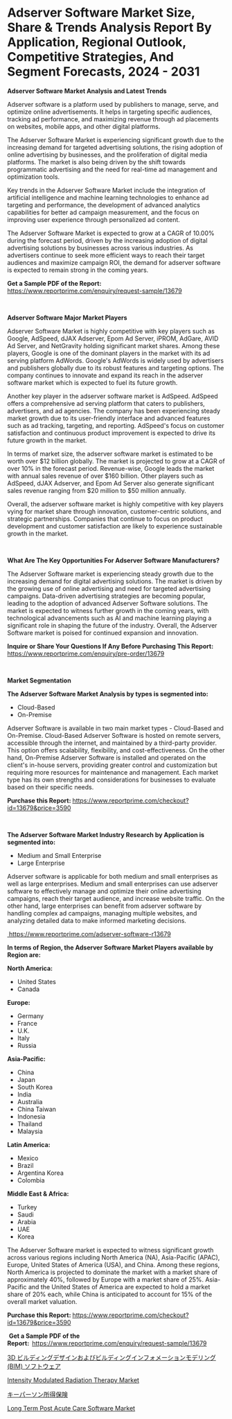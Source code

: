 <p><h1>Adserver Software Market Size, Share & Trends Analysis Report By Application, Regional Outlook, Competitive Strategies, And Segment Forecasts, 2024 - 2031</h1></p><p><strong>Adserver Software Market Analysis and Latest Trends</strong></p>
<p><p>Adserver software is a platform used by publishers to manage, serve, and optimize online advertisements. It helps in targeting specific audiences, tracking ad performance, and maximizing revenue through ad placements on websites, mobile apps, and other digital platforms.</p><p>The Adserver Software Market is experiencing significant growth due to the increasing demand for targeted advertising solutions, the rising adoption of online advertising by businesses, and the proliferation of digital media platforms. The market is also being driven by the shift towards programmatic advertising and the need for real-time ad management and optimization tools.</p><p>Key trends in the Adserver Software Market include the integration of artificial intelligence and machine learning technologies to enhance ad targeting and performance, the development of advanced analytics capabilities for better ad campaign measurement, and the focus on improving user experience through personalized ad content.</p><p>The Adserver Software Market is expected to grow at a CAGR of 10.00% during the forecast period, driven by the increasing adoption of digital advertising solutions by businesses across various industries. As advertisers continue to seek more efficient ways to reach their target audiences and maximize campaign ROI, the demand for adserver software is expected to remain strong in the coming years.</p></p>
<p><strong>Get a Sample PDF of the Report:&nbsp;</strong> <a href="https://www.reportprime.com/enquiry/request-sample/13679">https://www.reportprime.com/enquiry/request-sample/13679</a></p>
<p>&nbsp;</p>
<p><strong>Adserver Software Major Market Players</strong></p>
<p><p>Adserver Software Market is highly competitive with key players such as Google, AdSpeed, dJAX Adserver, Epom Ad Server, iPROM, AdGare, AVID Ad Server, and NetGravity holding significant market shares. Among these players, Google is one of the dominant players in the market with its ad serving platform AdWords. Google's AdWords is widely used by advertisers and publishers globally due to its robust features and targeting options. The company continues to innovate and expand its reach in the adserver software market which is expected to fuel its future growth.</p><p>Another key player in the adserver software market is AdSpeed. AdSpeed offers a comprehensive ad serving platform that caters to publishers, advertisers, and ad agencies. The company has been experiencing steady market growth due to its user-friendly interface and advanced features such as ad tracking, targeting, and reporting. AdSpeed's focus on customer satisfaction and continuous product improvement is expected to drive its future growth in the market.</p><p>In terms of market size, the adserver software market is estimated to be worth over $12 billion globally. The market is projected to grow at a CAGR of over 10% in the forecast period. Revenue-wise, Google leads the market with annual sales revenue of over $160 billion. Other players such as AdSpeed, dJAX Adserver, and Epom Ad Server also generate significant sales revenue ranging from $20 million to $50 million annually.</p><p>Overall, the adserver software market is highly competitive with key players vying for market share through innovation, customer-centric solutions, and strategic partnerships. Companies that continue to focus on product development and customer satisfaction are likely to experience sustainable growth in the market.</p></p>
<p>&nbsp;</p>
<p><strong>What Are The Key Opportunities For Adserver Software Manufacturers?</strong></p>
<p><p>The Adserver Software market is experiencing steady growth due to the increasing demand for digital advertising solutions. The market is driven by the growing use of online advertising and need for targeted advertising campaigns. Data-driven advertising strategies are becoming popular, leading to the adoption of advanced Adserver Software solutions. The market is expected to witness further growth in the coming years, with technological advancements such as AI and machine learning playing a significant role in shaping the future of the industry. Overall, the Adserver Software market is poised for continued expansion and innovation.</p></p>
<p><strong>Inquire or Share Your Questions If Any Before Purchasing This Report:</strong> <a href="https://www.reportprime.com/enquiry/pre-order/13679">https://www.reportprime.com/enquiry/pre-order/13679</a></p>
<p>&nbsp;</p>
<p><strong>Market Segmentation</strong></p>
<p><strong>The Adserver Software Market Analysis by types is segmented into:</strong></p>
<p><ul><li>Cloud-Based</li><li>On-Premise</li></ul></p>
<p><p>Adserver Software is available in two main market types - Cloud-Based and On-Premise. Cloud-Based Adserver Software is hosted on remote servers, accessible through the internet, and maintained by a third-party provider. This option offers scalability, flexibility, and cost-effectiveness. On the other hand, On-Premise Adserver Software is installed and operated on the client's in-house servers, providing greater control and customization but requiring more resources for maintenance and management. Each market type has its own strengths and considerations for businesses to evaluate based on their specific needs.</p></p>
<p><strong>Purchase this Report:&nbsp;</strong><a href="https://www.reportprime.com/checkout?id=13679&price=3590">https://www.reportprime.com/checkout?id=13679&price=3590</a></p>
<p>&nbsp;</p>
<p><strong>The Adserver Software Market Industry Research by Application is segmented into:</strong></p>
<p><ul><li>Medium and Small Enterprise</li><li>Large Enterprise</li></ul></p>
<p><p>Adserver software is applicable for both medium and small enterprises as well as large enterprises. Medium and small enterprises can use adserver software to effectively manage and optimize their online advertising campaigns, reach their target audience, and increase website traffic. On the other hand, large enterprises can benefit from adserver software by handling complex ad campaigns, managing multiple websites, and analyzing detailed data to make informed marketing decisions.</p></p>
<p><a href="https://www.reportprime.com/adserver-software-r13679">&nbsp;https://www.reportprime.com/adserver-software-r13679</a></p>
<p><strong>In terms of Region, the Adserver Software Market Players available by Region are:</strong></p>
<p>
    <p> <strong> North America: </strong>
        <ul>
            <li>United States</li>
            <li>Canada</li>
        </ul>
        </p> 
    <p> <strong> Europe: </strong>
        <ul>
            <li>Germany</li>
            <li>France</li>
            <li>U.K.</li>
            <li>Italy</li>
            <li>Russia</li>
        </ul>
        </p> 
    <p> <strong> Asia-Pacific: </strong>
        <ul>
            <li>China</li>
            <li>Japan</li>
            <li>South Korea</li>
            <li>India</li>
            <li>Australia</li>
            <li>China Taiwan</li>
            <li>Indonesia</li>
            <li>Thailand</li>
            <li>Malaysia</li>
        </ul>
        </p> 
    <p> <strong> Latin America: </strong>
        <ul>
            <li>Mexico</li>
            <li>Brazil</li>
            <li>Argentina Korea</li>
            <li>Colombia</li>
        </ul>
        </p> 
    <p> <strong> Middle East & Africa: </strong>
        <ul>
            <li>Turkey</li>
            <li>Saudi</li>
            <li>Arabia</li>
            <li>UAE</li>
            <li>Korea</li>
        </ul>
    </p>
    </p>
<p><p>The Adserver Software market is expected to witness significant growth across various regions including North America (NA), Asia-Pacific (APAC), Europe, United States of America (USA), and China. Among these regions, North America is projected to dominate the market with a market share of approximately 40%, followed by Europe with a market share of 25%. Asia-Pacific and the United States of America are expected to hold a market share of 20% each, while China is anticipated to account for 15% of the overall market valuation.</p></p>
<p><strong>Purchase this Report: </strong><a href="https://www.reportprime.com/checkout?id=13679&price=3590">https://www.reportprime.com/checkout?id=13679&price=3590</a></p>
<p>&nbsp;<strong>Get a Sample PDF of the Report:&nbsp;&nbsp;</strong><a href="https://www.reportprime.com/enquiry/request-sample/13679">https://www.reportprime.com/enquiry/request-sample/13679</a></p>
<p><strong></strong></p>
<p><p><a href="https://github.com/KaliMetz2023/Market-Research-Report-List-1/blob/main/957381780450.md">3D ビルディングデザインおよびビルディングインフォメーションモデリング (BIM) ソフトウェア</a></p><p><a href="https://github.com/kufem1/Market-Research-Report-List-2/blob/main/intensity-modulated-radiation-therapy-market.md">Intensity Modulated Radiation Therapy Market</a></p><p><a href="https://github.com/AaronVargas43/Market-Research-Report-List-1/blob/main/739131880451.md">キーパーソン所得保険</a></p><p><a href="https://github.com/singletonthaxterkelliehr2df/Market-Research-Report-List-2/blob/main/long-term-post-acute-care-software-market.md">Long Term Post Acute Care Software Market</a></p></p>